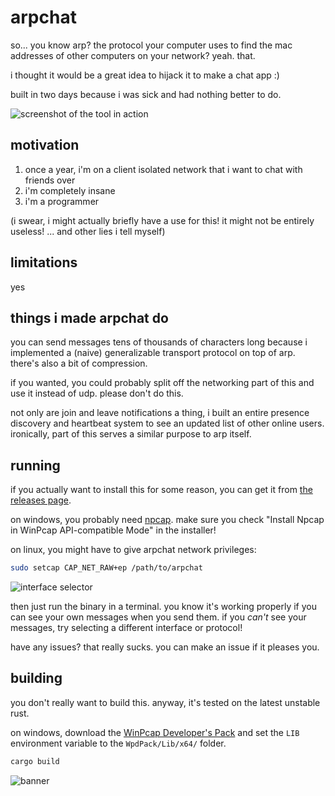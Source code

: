 # arpchat

so... you know arp? the protocol your computer uses to find the mac addresses of other computers on your network? yeah. that.

i thought it would be a great idea to hijack it to make a chat app :)

built in two days because i was sick and had nothing better to do.

![screenshot of the tool in action](https://doggo.ninja/RJGHYH.png)

## motivation

1. once a year, i'm on a client isolated network that i want to chat with friends over
2. i'm completely insane
3. i'm a programmer

(i swear, i might actually briefly have a use for this! it might not be entirely useless! ... and other lies i tell myself)

## limitations

yes

## things i made arpchat do

you can send messages tens of thousands of characters long because i implemented a (naive) generalizable transport protocol on top of arp. there's also a bit of compression.

if you wanted, you could probably split off the networking part of this and use it instead of udp. please don't do this.

not only are join and leave notifications a thing, i built an entire presence discovery and heartbeat system to see an updated list of other online users. ironically, part of this serves a similar purpose to arp itself.

## running

if you actually want to install this for some reason, you can get it from [the releases page](https://github.com/kognise/arpchat/releases/latest).

on windows, you probably need [npcap](https://npcap.com/#download). make sure you check "Install Npcap in WinPcap API-compatible Mode" in the installer!

on linux, you might have to give arpchat network privileges:

```sh
sudo setcap CAP_NET_RAW+ep /path/to/arpchat
```

![interface selector](https://doggo.ninja/tvFJ2A.png)

then just run the binary in a terminal. you know it's working properly if you can see your own messages when you send them. if you *can't* see your messages, try selecting a different interface or protocol!

have any issues? that really sucks. you can make an issue if it pleases you.

## building

you don't really want to build this. anyway, it's tested on the latest unstable rust.

on windows, download the [WinPcap Developer's Pack](https://crates.io/crates/pnet#:~:text=WinPcap%20Developers%20pack) and set the `LIB` environment variable to the `WpdPack/Lib/x64/` folder.

```sh
cargo build
```

![banner](https://doggo.ninja/fH9GKt.png)
